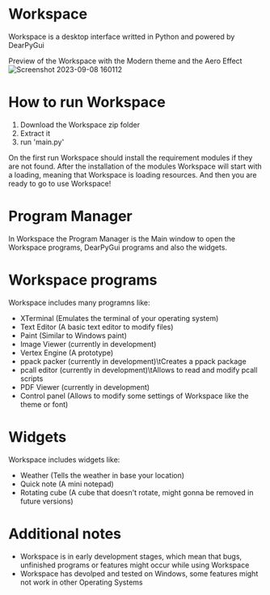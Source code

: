 # Workspace
Workspace is a desktop interface writted in Python and powered by DearPyGui

Preview of the Workspace with the Modern theme and the Aero Effect
![Screenshot 2023-09-08 160112](https://github.com/totallynotdrait/Workspace/assets/108739871/0287b51a-6a92-471f-8812-ad4352d0d5bd)


# How to run Workspace

1. Download the Workspace zip folder
2. Extract it
3. run 'main.py'

On the first run Workspace should install the requirement modules if they are not found.
After the installation of the modules Workspace will start with a loading, meaning that Workspace is loading
resources.
And then you are ready to go to use Workspace!

# Program Manager

In Workspace the Program Manager is the Main window to open the Workspace programs, DearPyGui programs and also the widgets.

# Workspace programs

Workspace includes many programns like:
 - XTerminal                     (Emulates the terminal of your operating system)
 - Text Editor                   (A basic text editor to modify files)
 - Paint                         (Similar to Windows paint)
 - Image Viewer (currently in development)
 - Vertex Engine (A prototype)
 - ppack packer (currently in development)\tCreates a ppack package
 - pcall editor (currently in development)\tAllows to read and modify pcall scripts
 - PDF Viewer (currently in development)
 - Control panel                 (Allows to modify some settings of Workspace like the theme or font)

# Widgets
Workspace includes widgets like:
 - Weather (Tells the weather in base your location)
 - Quick note (A mini notepad)
 - Rotating cube (A cube that doesn't rotate, might gonna be removed in future versions)


# Additional notes

 - Workspace is in early development stages, which mean that bugs, unfinished programs or features might occur while using Workspace
 - Workspace has devolped and tested on Windows, some features might not work in other Operating Systems
